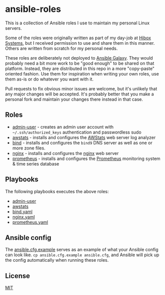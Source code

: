 # ansible-roles

This is a collection of Ansible roles I use to maintain my personal Linux servers.

Some of the roles were originally written as part of my day-job at [Hibox Systems](https://github.com/hiboxsystems), but I received permission to use and share them in this manner. Others are written from scratch for my personal needs.

These roles are deliberately not deployed to [Ansible Galaxy](https://galaxy.ansible.com/). They would probably need a bit more work to be "good enough" to be shared on that platform. Instead, they are distributed in this repo in a more "copy-paste" oriented fashion. Use them for inspiration when writing your own roles, use them as-is or do whatever you want with it.

Pull requests to fix obvious minor issues are welcome, but it's unlikely that any major changes will be accepted. It's probably better that you make a personal fork and maintain your changes there instead in that case.

## Roles

- [admin-user](roles/admin-user) - creates an admin user account with `~/.ssh/authorized_keys` authentication and passwordless sudo
- [awstats](roles/awstats) - installs and configures the [AWStats](https://awstats.sourceforge.io/) web server log analyzer
- [bind](roles/bind) - installs and configures the `bind9` DNS server as well as one or more zone files.
- [nginx](roles/nginx) - installs and configures the [nginx](https://nginx.org/) web server
- [prometheus](roles/prometheus) - installs and configures the [Prometheus](https://prometheus.io/) monitoring system & time series database

## Playbooks

The following playbooks executes the above roles:

- [admin-user](admin-user.yaml)
- [awstats](awstats.yaml)
- [bind.yaml](bind.yaml)
- [nginx.yaml](nginx.yaml)
- [prometheus.yaml](prometheus.yaml)

## Ansible config

The [ansible.cfg.example](ansible.cfg.example) serves as an example of what your Ansible config can look like. `cp ansible.cfg.example ansible.cfg`, and Ansible will pick up the config automatically when running these roles.

## License

[MIT](LICENSE)

